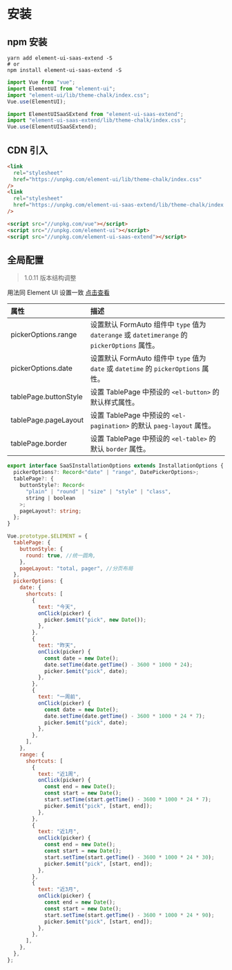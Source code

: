 # 安装

## npm 安装

```shell
yarn add element-ui-saas-extend -S
# or
npm install element-ui-saas-extend -S
```

```js static
import Vue from "vue";
import ElementUI from "element-ui";
import "element-ui/lib/theme-chalk/index.css";
Vue.use(ElementUI);

import ElementUISaaSExtend from "element-ui-saas-extend";
import "element-ui-saas-extend/lib/theme-chalk/index.css";
Vue.use(ElementUISaaSExtend);
```

## CDN 引入

```html
<link
  rel="stylesheet"
  href="https://unpkg.com/element-ui/lib/theme-chalk/index.css"
/>
<link
  rel="stylesheet"
  href="https://unpkg.com/element-ui-saas-extend/lib/theme-chalk/index.css"
/>

<script src="//unpkg.com/vue"></script>
<script src="//unpkg.com/element-ui"></script>
<script src="//unpkg.com/element-ui-saas-extend"></script>
```

## 全局配置

> 1.0.11 版本结构调整

用法同 Element UI 设置一致 [点击查看](https://element.eleme.io/#/zh-CN/component/quickstart#quan-ju-pei-zhi)

| 属性                  | 描述                                                                                          |
| :-------------------- | :-------------------------------------------------------------------------------------------- |
| pickerOptions.range   | 设置默认 FormAuto 组件中 `type` 值为 `daterange` 或 `datetimerange` 的 `pickerOptions` 属性。 |
| pickerOptions.date    | 设置默认 FormAuto 组件中 `type` 值为 `date` 或 `datetime` 的 `pickerOptions` 属性。           |
| tablePage.buttonStyle | 设置 TablePage 中预设的 `<el-button>` 的默认样式属性。                                        |
| tablePage.pageLayout  | 设置 TablePage 中预设的 `<el-pagination>` 的默认 `paeg-layout` 属性。                         |
| tablePage.border      | 设置 TablePage 中预设的 `<el-table>` 的默认 `border` 属性。                                   |

```ts
export interface SaaSInstallationOptions extends InstallationOptions {
  pickerOptions?: Record<"date" | "range", DatePickerOptions>;
  tablePage?: {
    buttonStyle?: Record<
      "plain" | "round" | "size" | "style" | "class",
      string | boolean
    >;
    pageLayout?: string;
  };
}
```

```js static
Vue.prototype.$ELEMENT = {
  tablePage: {
    buttonStyle: {
      round: true, //统一圆角,
    },
    pageLayout: "total, pager", //分页布局
  },
  pickerOptions: {
    date: {
      shortcuts: [
        {
          text: "今天",
          onClick(picker) {
            picker.$emit("pick", new Date());
          },
        },
        {
          text: "昨天",
          onClick(picker) {
            const date = new Date();
            date.setTime(date.getTime() - 3600 * 1000 * 24);
            picker.$emit("pick", date);
          },
        },
        {
          text: "一周前",
          onClick(picker) {
            const date = new Date();
            date.setTime(date.getTime() - 3600 * 1000 * 24 * 7);
            picker.$emit("pick", date);
          },
        },
      ],
    },
    range: {
      shortcuts: [
        {
          text: "近1周",
          onClick(picker) {
            const end = new Date();
            const start = new Date();
            start.setTime(start.getTime() - 3600 * 1000 * 24 * 7);
            picker.$emit("pick", [start, end]);
          },
        },
        {
          text: "近1月",
          onClick(picker) {
            const end = new Date();
            const start = new Date();
            start.setTime(start.getTime() - 3600 * 1000 * 24 * 30);
            picker.$emit("pick", [start, end]);
          },
        },
        {
          text: "近3月",
          onClick(picker) {
            const end = new Date();
            const start = new Date();
            start.setTime(start.getTime() - 3600 * 1000 * 24 * 90);
            picker.$emit("pick", [start, end]);
          },
        },
      ],
    },
  },
};
```
